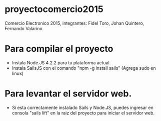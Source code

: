 # proyectocomercio2015
Comercio Electronico 2015, integrantes: Fidel Toro, Johan Quintero, Fernando Valarino

# Para compilar el proyecto

* Instala Node.JS 4.2.2 para tu plataforma actual.
* Instala SailsJS con el comando "npm -g install sails" (Agrega sudo en linux)

# Para levantar el servidor web.
 
* Si esta correctamente instalado Sails y Node.JS, puedes ingresar en consola "sails lift" en la raiz del proyecto para iniciar el servidor web.